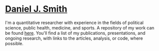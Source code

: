 [Daniel J. Smith](https://dsmithjo.github.io)
===

I'm a quantitative researcher with experience in the fields of political science, public health, medicine, and sports. A repository of my work can be found [here](https://dsmithjo.github.io). You'll find a list of my publications, presentations, and ongoing research, with links to the articles, analysis, or code, where possible.
